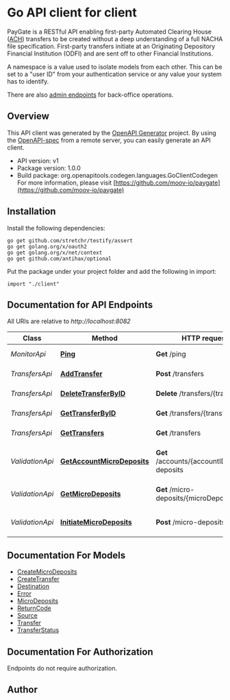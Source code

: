 # Go API client for client

PayGate is a RESTful API enabling first-party Automated Clearing House ([ACH](https://en.wikipedia.org/wiki/Automated_Clearing_House)) transfers to be created without a deep understanding of a full NACHA file specification. First-party transfers initiate at an Originating Depository Financial Institution (ODFI) and are sent off to other Financial Institutions.

A namespace is a value used to isolate models from each other. This can be set to a \"user ID\" from your authentication service or any value your system has to identify.

There are also [admin endpoints](https://moov-io.github.io/paygate/admin/) for back-office operations.


## Overview
This API client was generated by the [OpenAPI Generator](https://openapi-generator.tech) project.  By using the [OpenAPI-spec](https://www.openapis.org/) from a remote server, you can easily generate an API client.

- API version: v1
- Package version: 1.0.0
- Build package: org.openapitools.codegen.languages.GoClientCodegen
For more information, please visit [https://github.com/moov-io/paygate](https://github.com/moov-io/paygate)

## Installation

Install the following dependencies:

```shell
go get github.com/stretchr/testify/assert
go get golang.org/x/oauth2
go get golang.org/x/net/context
go get github.com/antihax/optional
```

Put the package under your project folder and add the following in import:

```golang
import "./client"
```

## Documentation for API Endpoints

All URIs are relative to *http://localhost:8082*

Class | Method | HTTP request | Description
------------ | ------------- | ------------- | -------------
*MonitorApi* | [**Ping**](docs/MonitorApi.md#ping) | **Get** /ping | Ping PayGate
*TransfersApi* | [**AddTransfer**](docs/TransfersApi.md#addtransfer) | **Post** /transfers | Create Transfer
*TransfersApi* | [**DeleteTransferByID**](docs/TransfersApi.md#deletetransferbyid) | **Delete** /transfers/{transferID} | Delete Transfer
*TransfersApi* | [**GetTransferByID**](docs/TransfersApi.md#gettransferbyid) | **Get** /transfers/{transferID} | Get Transfer
*TransfersApi* | [**GetTransfers**](docs/TransfersApi.md#gettransfers) | **Get** /transfers | List Transfers
*ValidationApi* | [**GetAccountMicroDeposits**](docs/ValidationApi.md#getaccountmicrodeposits) | **Get** /accounts/{accountID}/micro-deposits | Get micro-deposits for a specified accountID
*ValidationApi* | [**GetMicroDeposits**](docs/ValidationApi.md#getmicrodeposits) | **Get** /micro-deposits/{microDepositID} | Get micro-deposit information
*ValidationApi* | [**InitiateMicroDeposits**](docs/ValidationApi.md#initiatemicrodeposits) | **Post** /micro-deposits | Initiate micro-deposits


## Documentation For Models

 - [CreateMicroDeposits](docs/CreateMicroDeposits.md)
 - [CreateTransfer](docs/CreateTransfer.md)
 - [Destination](docs/Destination.md)
 - [Error](docs/Error.md)
 - [MicroDeposits](docs/MicroDeposits.md)
 - [ReturnCode](docs/ReturnCode.md)
 - [Source](docs/Source.md)
 - [Transfer](docs/Transfer.md)
 - [TransferStatus](docs/TransferStatus.md)


## Documentation For Authorization

 Endpoints do not require authorization.



## Author



